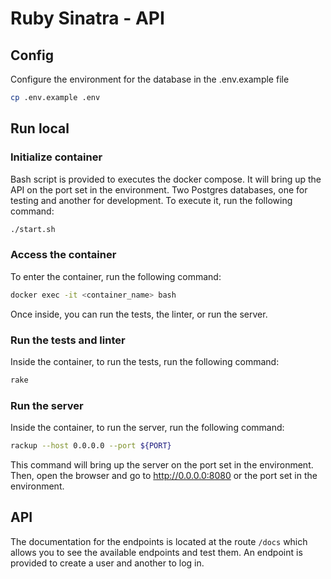 # Ruby Sinatra - API

## Config

Configure the environment for the database in the .env.example file

```bash
cp .env.example .env
```

## Run local

### Initialize container

Bash script is provided to executes the docker compose. It will bring up the API on the port set in the environment. Two Postgres databases, one for testing and another for development. To execute it, run the following command:

```bash
./start.sh
```

### Access the container

To enter the container, run the following command:

```bash
docker exec -it <container_name> bash
```

Once inside, you can run the tests, the linter, or run the server.

### Run the tests and linter

Inside the container, to run the tests, run the following command:

```bash
rake
```

### Run the server

Inside the container, to run the server, run the following command:

```bash
rackup --host 0.0.0.0 --port ${PORT}
```

This command will bring up the server on the port set in the environment. Then, open the browser and go to http://0.0.0.0:8080 or the port set in the environment.

## API

The documentation for the endpoints is located at the route `/docs` which allows you to see the available endpoints and test them. An endpoint is provided to create a user and another to log in.